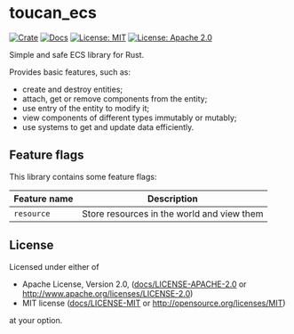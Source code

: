 # toucan_ecs

[![Crate](https://img.shields.io/crates/v/toucan_ecs.svg)](https://crates.io/crates/toucan_ecs)
[![Docs](https://docs.rs/toucan_ecs/badge.svg)](https://docs.rs/toucan_ecs)
[![License: MIT](https://img.shields.io/badge/License-MIT-blue.svg)](/docs/LICENSE-MIT)
[![License: Apache 2.0](https://img.shields.io/badge/License-Apache%202.0-blue.svg)](/docs/LICENSE-APACHE-2.0)

Simple and safe ECS library for Rust.

Provides basic features, such as:

- create and destroy entities;
- attach, get or remove components from the entity;
- use entry of the entity to modify it;
- view components of different types immutably or mutably;
- use systems to get and update data efficiently.

## Feature flags

This library contains some feature flags:

| Feature name | Description                                |
|--------------|--------------------------------------------|
| `resource`   | Store resources in the world and view them |

## License

Licensed under either of

- Apache License, Version 2.0,
  ([docs/LICENSE-APACHE-2.0](/docs/LICENSE-APACHE-2.0) or <http://www.apache.org/licenses/LICENSE-2.0>)
- MIT license ([docs/LICENSE-MIT](/docs/LICENSE-MIT) or <http://opensource.org/licenses/MIT>)

at your option.
